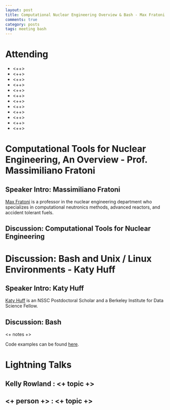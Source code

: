 ```yaml
---
layout: post
title: Computational Nuclear Engineering Overview & Bash - Max Fratoni & Katy Huff
comments: true
category: posts
tags: meeting bash
---
```



# Attending

- <++>
- <++>
- <++>
- <++>
- <++>
- <++>
- <++>
- <++>
- <++>
- <++>
- <++>
- <++>

# Computational Tools for Nuclear Engineering, An Overview - Prof. Massimiliano Fratoni

## Speaker Intro: Massimiliano Fratoni

[Max Fratoni][max] is a professor in the nuclear engineering department who 
specializes in computational neutronics methods, advanced reactors,  and 
accident tolerant fuels.

## Discussion: Computational Tools for Nuclear Engineering


# Discussion: Bash and Unix / Linux Environments - Katy Huff

## Speaker Intro: Katy Huff 

[Katy Huff][katy] is an NSSC Postdoctoral Scholar and a Berkeley Institute for Data Science 
Fellow. 

## Discussion: Bash

<+ notes +>

Code examples can be found [here][tutorial].

# Lightning Talks 

## Kelly Rowland : <+ topic +>

## <+ person +> : <+ topic +>

[katy]: http://katyhuff.github.io "Katy Huff"
[max]: http://www.nuc.berkeley.edu/people/massimiliano_fratoni "Max Fratoni"
[tutorial]: https://github.com/thehackerwithin/berkeley/blob/master/bash/tutorial.md   "Tutorial Source"
